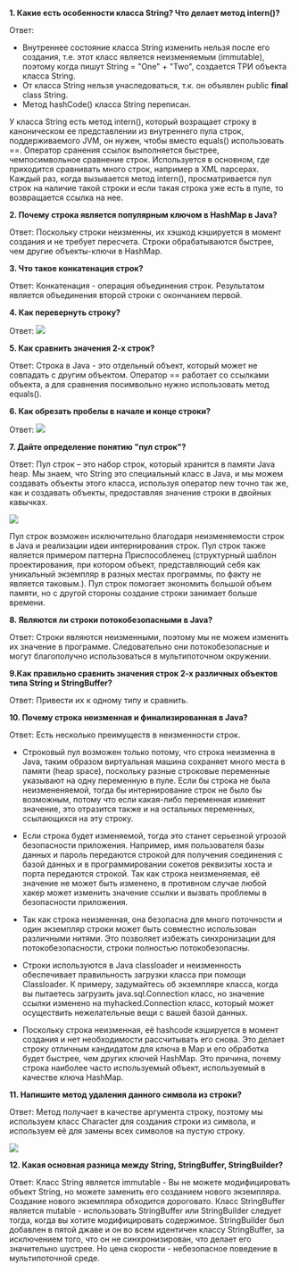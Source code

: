 **1. Какие есть особенности класса String? Что делает метод intern()?**

Ответ: 
* Внутреннее  состояние класса String изменить нельзя после его создания, т.е. этот класс является неизменяемым (immutable), поэтому когда пишут String = "One" + "Two", создается ТРИ объекта класса String.
* От класса String нельзя унаследоваться, т.к. он объявлен public **final** class String.
* Метод hashCode() класса String переписан.

У класса String есть метод intern(), который возращает строку в каноническом ее представлении из внутреннего пула строк, поддерживаемого JVM, он нужен, чтобы вместо equals() использовать ==. Оператор сранения ссылок выполняется быстрее, чемпосимвольное сравнение строк. Используется в основном, где приходится сравнивать много строк, например в XML парсерах. Каждый раз, когда вызывается метод intern(), просматривается пул строк на наличие такой строки и если такая строка уже есть в пуле, то возвращается ссылка на нее.

**2. Почему строка является популярным ключом в HashMap в Java?**

Ответ: Поскольку строки неизменны, их хэшкод кэшируется в момент создания и не требует пересчета. Строки обрабатываются быстрее, чем другие объекты-ключи в HashMap.

**3. Что такое конкатенация строк?**

Ответ: Конкатенация - операция объединения строк. Результатом является объединения  второй строки с окончанием первой.

**4. Как перевернуть строку?**

Ответ: 
 ![](https://4.bp.blogspot.com/-7T2vD56wZr0/WFZcEe_m8cI/AAAAAAAABZA/YPq6RKUA23Eqv0Lrp2_m0MFMhUc1ulO5gCLcB/s640/q058_p01.jpg)

 **5. Как сравнить значения 2-х строк?**

 Ответ: Строка в Java - это отдельный объект, который может не совпадать с другим объектом. Оператор == работает со ссылками объекта, а для сравнения посимвольно нужно использовать метод  equals().

 **6. Как обрезать пробелы в начале и конце строки?**

 Ответ:
 ![](https://3.bp.blogspot.com/-hA19Kfjr_cs/WFZcnECbZNI/AAAAAAAABZM/Y2EX8uo9qTcCcaZWXq7ARwlhCcJKJF0AwCLcB/s640/q060_p01.jpg)

 **7. Дайте определение понятию "пул строк"?**

 Ответ: Пул строк – это набор строк, который хранится в памяти Java heap. Мы знаем, что String это специальный класс в Java, и мы можем создавать объекты этого класса, используя оператор new точно так же, как и создавать объекты, предоставляя значение строки в двойных кавычках.

 ![](https://javarush.ru/pictures/1293665/3a117b3f-714d-4362-9e81-16b6c8c2027a.png)

 Пул строк возможен исключительно благодаря неизменяемости строк в Java и реализации идеи интернирования строк. Пул строк также является примером паттерна Приспособленец (структурный шаблон проектирования, при котором объект, представляющий себя как уникальный экземпляр в разных местах программы, по факту не является таковым.). Пул строк помогает экономить большой объем памяти, но с другой стороны создание строки занимает больше времени.

 **8. Являются ли строки потокобезопасными в Java?**

 Ответ: Строки являются неизменными, поэтому мы не можем изменить их значение в программе. Следовательно они потокобезопасные и могут благополучно использоваться в мультипоточном окружении.

 **9.Как правильно  сравнить значения строк 2-х различных объектов типа String и StringBuffer?**

 Ответ: Привести их к одному типу и сравнить.

 **10. Почему строка неизменная и финализированная в Java?**

 Ответ: Есть несколько преимуществ в неизменности строк.

* Строковый пул возможен только потому, что строка неизменна в Java, таким образом виртуальная машина сохраняет много места в памяти (heap space), поскольку разные строковые переменные указывают на одну переменную в пуле. Если бы строка не была неизмененяемой, тогда бы интернирование строк не было бы возможным, потому что если какая-либо переменная изменит значение, это отразится также и на остальных переменных, ссылающихся на эту строку.

* Если строка будет изменяемой, тогда это станет серьезной угрозой безопасности приложения. Например, имя пользователя базы данных и пароль передаются строкой для получения соединения с базой данных и в программировании сокетов реквизиты хоста и порта передаются строкой. Так как строка неизменяемая, её значение не может быть изменено, в противном случае любой хакер может изменить значение ссылки и вызвать проблемы в безопасности приложения.

* Так как строка неизменная, она безопасна для много поточности и один экземпляр строки может быть совместно использован различными нитями. Это позволяет избежать синхронизации для потокобезопасности, строки полностью потокобезопасны.

* Строки используются в Java classloader и неизменность обеспечивает правильность загрузки класса при помощи Classloader. К примеру, задумайтесь об экземпляре класса, когда вы пытаетесь загрузить java.sql.Connection класс, но значение ссылки изменено на myhacked.Connection класс, который может осуществить нежелательные вещи с вашей базой данных.

* Поскольку строка неизменная, её hashcode кэшируется в момент создания и нет необходимости рассчитывать его снова. Это делает строку отличным кандидатом для ключа в Map и его обработка будет быстрее, чем других ключей HashMap. Это причина, почему строка наиболее часто используемый объект, используемый в качестве ключа HashMap.

**11. Напишите метод удаления данного символа  из строки?**
 
 Ответ: Метод получает в качестве аргумента строку, поэтому мы используем класс Character для создания строки из символа, и используем её для замены всех символов на пустую строку.

 ![](https://3.bp.blogspot.com/-n592gK_Is_M/WFZdeeHj6sI/AAAAAAAABZc/du3_P4z7Bs4SwgIYKGOzVlzCx_D2gsTEwCLcB/s640/q065_p01.jpg)

 **12. Какая основная разница между String, StringBuffer, StringBuilder?**

Ответ: Класс String является immutable - Вы не можете модифицировать объект String, но можете заменить его созданием нового экземпляра. Создание нового экземпляра обходится дороговато. Класс StringBuffer является mutable - использовать StringBuffer или StringBuilder следует тогда, когда вы хотите модифицировать содержимое. StringBuilder был добавлен в пятой джаве и он во всем идентичен классу StringBuffer, за исключением того, что он не синхронизирован, что делает его значительно шустрее. Но цена скорости - небезопасное поведение в мультипоточной среде. 
